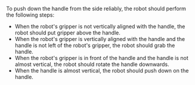 To push down the handle from the side reliably, the robot should perform the following steps:

- When the robot's gripper is not vertically aligned with the handle, the robot should put gripper above the handle.
- When the robot's gripper is vertically aligned with the handle and the handle is not left of the robot's gripper, the robot should grab the handle.
- When the robot's gripper is in front of the handle and the handle is not almost vertical, the robot should rotate the handle downwards.
- When the handle is almost vertical, the robot should push down on the handle.